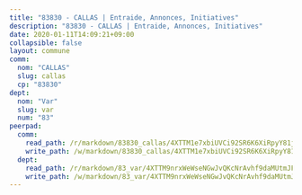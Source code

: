 ```yaml
---
title: "83830 - CALLAS | Entraide, Annonces, Initiatives"
description: "83830 - CALLAS | Entraide, Annonces, Initiatives"
date: 2020-01-11T14:09:21+09:00
collapsible: false
layout: commune
comm:
  nom: "CALLAS"
  slug: callas
  cp: "83830"
dept:
  nom: "Var"
  slug: var
  num: "83"
peerpad:
  comm:
    read_path: /r/markdown/83830_callas/4XTTM1e7xbiUVCi92SR6K6XiRpyY81jPhpBZEHYNJ6wz5qAyA
    write_path: /w/markdown/83830_callas/4XTTM1e7xbiUVCi92SR6K6XiRpyY81jPhpBZEHYNJ6wz5qAyA-K3TgUsZNSjrps2y2UmbmHcX8X5jgF95KMCpzJrpGGoVGjCPhwfgx2JUpHAqSPJcqkt9p2QoCdfNVK4HqFaqjfAr9Gqvj8MtuEgKLzXqnQ1UwBt3QJaEVTFRRE8ANvF5J7P6koKQY
  dept:
    read_path: /r/markdown/83_var/4XTTM9nrxWeWseNGwJvQKcNrAvhf9daMUtmJFyuTCRVRxiQhJ
    write_path: /w/markdown/83_var/4XTTM9nrxWeWseNGwJvQKcNrAvhf9daMUtmJFyuTCRVRxiQhJ-K3TgTkbV5EeE5ztheh8tn4MGBxq8r8BVQdiSVrn3rAQKUfBUzy1SpnL7kiXYD24VhE1ooCba4S1a12268DXaVL5Dh1W3oDQu8Yj58kjUk3PAVaf4GwZWkisJBFW5Z6TWnf5Ads7a
---
```


